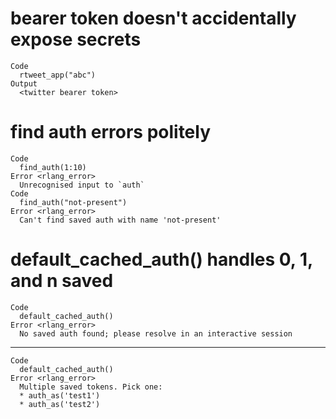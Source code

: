 # bearer token doesn't accidentally expose secrets

    Code
      rtweet_app("abc")
    Output
      <twitter bearer token>

# find auth errors politely

    Code
      find_auth(1:10)
    Error <rlang_error>
      Unrecognised input to `auth`
    Code
      find_auth("not-present")
    Error <rlang_error>
      Can't find saved auth with name 'not-present'

# default_cached_auth() handles 0, 1, and n saved

    Code
      default_cached_auth()
    Error <rlang_error>
      No saved auth found; please resolve in an interactive session

---

    Code
      default_cached_auth()
    Error <rlang_error>
      Multiple saved tokens. Pick one:
      * auth_as('test1')
      * auth_as('test2')

